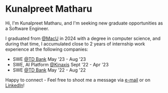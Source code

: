 
<h1 align="left">Kunalpreet Matharu</h1>

Hi, I'm Kunalpreet Matharu, and I'm seeking new graduate opportunities as a Software Engineer.

I graduated from [@MacU](https://www.eng.mcmaster.ca/cas/programs/degree-options/basc/computer-science) in 2024 with a degree in computer science, and during that time, I accumulated close to 2 years of internship work experience at the following companies:
* SWE [@TD Bank](https://www.td.com/ca/) May '23 - Aug '23
* SWE, AI Platform [@Kinaxis](https://www.kinaxis.com/) Sept '22 - Apr '23
* SWE [@TD Bank](https://www.td.com/ca/) May '22 - Aug '22

Happy to connect - Feel free to shoot me a message via [e-mail](mailto:kunalpreet.m@gmail.com) or on [LinkedIn](https://www.linkedin.com/in/kunal-matharu/)!
